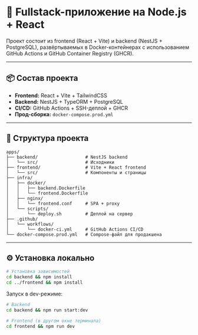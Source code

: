 # 🚀 Fullstack-приложение на Node.js + React

Проект состоит из frontend (React + Vite) и backend (NestJS + PostgreSQL), развёртываемых в Docker-контейнерах с использованием GitHub Actions и GitHub Container Registry (GHCR).

---

## 📦 Состав проекта

- **Frontend:** React + Vite + TailwindCSS
- **Backend:** NestJS + TypeORM + PostgreSQL
- **CI/CD:** GitHub Actions + SSH-деплой + GHCR
- **Прод-сборка:** `docker-compose.prod.yml`

---

## 📁 Структура проекта

```
apps/
├── backend/                  # NestJS backend
│   └── src/                  # Исходники
├── frontend/                 # Vite + React frontend
│   └── src/                  # Компоненты и страницы
├── infra/
│   ├── docker/
│   │   ├── backend.Dockerfile
│   │   └── frontend.Dockerfile
│   ├── nginx/
│   │   └── frontend.conf     # SPA + proxy
│   └── scripts/
│       └── deploy.sh         # Деплой на сервер
├── .github/
│   └── workflows/
│       └── docker-ci.yml     # GitHub Actions CI/CD
└── docker-compose.prod.yml   # Compose-файл для продакшена
```

---

## ⚙️ Установка локально

```bash
# Установка зависимостей
cd backend && npm install
cd ../frontend && npm install
```

Запуск в dev-режиме:

```bash
# Backend
cd backend && npm run start:dev

# Frontend (в другом окне терминала)
cd frontend && npm run dev
```
